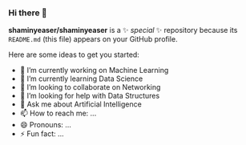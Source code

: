 ### Hi there 👋


**shaminyeaser/shaminyeaser** is a ✨ _special_ ✨ repository because its `README.md` (this file) appears on your GitHub profile.

Here are some ideas to get you started:

- 🔭 I’m currently working on Machine Learning
- 🌱 I’m currently learning Data Science
- 👯 I’m looking to collaborate on Networking
- 🤔 I’m looking for help with Data Structures
- 💬 Ask me about Artificial Intelligence
- 📫 How to reach me: ...
- 😄 Pronouns: ...
- ⚡ Fun fact: ...
